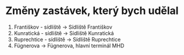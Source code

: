 # Změny zastávek, který bych udělal

1. Františkov - sídliště -> Sídliště Františkov
2. Kunratická - sídliště -> Sídliště Kunratická
3. Ruprechtice - sídliště -> Sídliště Ruprechtice
4. Fügnerova -> Fügnerova, hlavní terminál MHD
   
